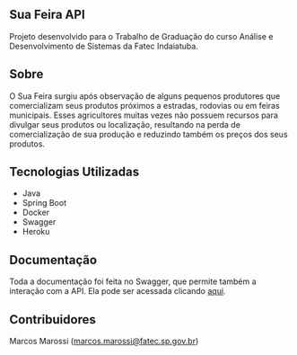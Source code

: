 ## Sua Feira API

Projeto desenvolvido para o Trabalho de Graduação do curso Análise e Desenvolvimento de Sistemas da Fatec Indaiatuba.

## Sobre

O Sua Feira surgiu após observação de alguns pequenos produtores que comercializam seus produtos próximos a estradas, rodovias ou em feiras municipais. Esses agricultores muitas vezes não possuem recursos para divulgar seus produtos ou localização, resultando na perda de comercialização de
sua produção e reduzindo também os preços dos seus produtos.

## Tecnologias Utilizadas

* Java
* Spring Boot
* Docker
* Swagger
* Heroku

## Documentação

Toda a documentação foi feita no Swagger, que permite também a interação com a API. Ela pode ser acessada clicando [aqui](https://feira-livre-api.herokuapp.com/swagger-ui.html).

## Contribuidores

Marcos Marossi (marcos.marossi@fatec.sp.gov.br)
